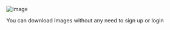 ![image](https://github.com/user-attachments/assets/ae6fde1c-f603-4ec1-97a0-3842a8d734a2)


You can download Images without any need to sign up or login
